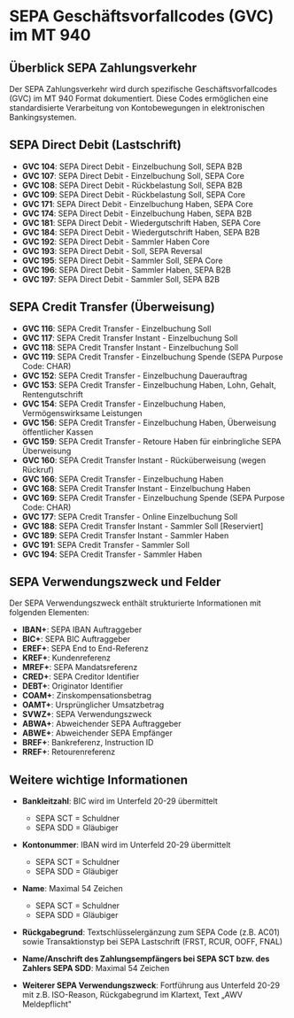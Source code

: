 # SEPA Geschäftsvorfallcodes (GVC) im MT 940

## Überblick SEPA Zahlungsverkehr

Der SEPA Zahlungsverkehr wird durch spezifische Geschäftsvorfallcodes (GVC) im MT 940 Format dokumentiert. Diese Codes ermöglichen eine standardisierte Verarbeitung von Kontobewegungen in elektronischen Bankingsystemen.

## SEPA Direct Debit (Lastschrift)

- **GVC 104**: SEPA Direct Debit - Einzelbuchung Soll, SEPA B2B
- **GVC 107**: SEPA Direct Debit - Einzelbuchung Soll, SEPA Core
- **GVC 108**: SEPA Direct Debit - Rückbelastung Soll, SEPA B2B
- **GVC 109**: SEPA Direct Debit - Rückbelastung Soll, SEPA Core
- **GVC 171**: SEPA Direct Debit - Einzelbuchung Haben, SEPA Core
- **GVC 174**: SEPA Direct Debit - Einzelbuchung Haben, SEPA B2B
- **GVC 181**: SEPA Direct Debit - Wiedergutschrift Haben, SEPA Core
- **GVC 184**: SEPA Direct Debit - Wiedergutschrift Haben, SEPA B2B
- **GVC 192**: SEPA Direct Debit - Sammler Haben Core
- **GVC 193**: SEPA Direct Debit - Soll, SEPA Reversal
- **GVC 195**: SEPA Direct Debit - Sammler Soll, SEPA Core
- **GVC 196**: SEPA Direct Debit - Sammler Haben, SEPA B2B
- **GVC 197**: SEPA Direct Debit - Sammler Soll, SEPA B2B

## SEPA Credit Transfer (Überweisung)

- **GVC 116**: SEPA Credit Transfer - Einzelbuchung Soll
- **GVC 117**: SEPA Credit Transfer Instant - Einzelbuchung Soll
- **GVC 118**: SEPA Credit Transfer Instant - Einzelbuchung Soll
- **GVC 119**: SEPA Credit Transfer - Einzelbuchung Spende (SEPA Purpose Code: CHAR)
- **GVC 152**: SEPA Credit Transfer - Einzelbuchung Dauerauftrag
- **GVC 153**: SEPA Credit Transfer - Einzelbuchung Haben, Lohn, Gehalt, Rentengutschrift
- **GVC 154**: SEPA Credit Transfer - Einzelbuchung Haben, Vermögenswirksame Leistungen
- **GVC 156**: SEPA Credit Transfer - Einzelbuchung Haben, Überweisung öffentlicher Kassen
- **GVC 159**: SEPA Credit Transfer - Retoure Haben für einbringliche SEPA Überweisung
- **GVC 160**: SEPA Credit Transfer Instant - Rücküberweisung (wegen Rückruf)
- **GVC 166**: SEPA Credit Transfer - Einzelbuchung Haben
- **GVC 168**: SEPA Credit Transfer Instant - Einzelbuchung Haben
- **GVC 169**: SEPA Credit Transfer - Einzelbuchung Spende (SEPA Purpose Code: CHAR)
- **GVC 177**: SEPA Credit Transfer - Online Einzelbuchung Soll
- **GVC 188**: SEPA Credit Transfer Instant - Sammler Soll [Reserviert]
- **GVC 189**: SEPA Credit Transfer Instant - Sammler Haben
- **GVC 191**: SEPA Credit Transfer - Sammler Soll
- **GVC 194**: SEPA Credit Transfer - Sammler Haben

## SEPA Verwendungszweck und Felder

Der SEPA Verwendungszweck enthält strukturierte Informationen mit folgenden Elementen:

- **IBAN+**: SEPA IBAN Auftraggeber
- **BIC+**: SEPA BIC Auftraggeber
- **EREF+**: SEPA End to End-Referenz
- **KREF+**: Kundenreferenz
- **MREF+**: SEPA Mandatsreferenz
- **CRED+**: SEPA Creditor Identifier
- **DEBT+**: Originator Identifier
- **COAM+**: Zinskompensationsbetrag
- **OAMT+**: Ursprünglicher Umsatzbetrag
- **SVWZ+**: SEPA Verwendungszweck
- **ABWA+**: Abweichender SEPA Auftraggeber
- **ABWE+**: Abweichender SEPA Empfänger
- **BREF+**: Bankreferenz, Instruction ID
- **RREF+**: Retourenreferenz

## Weitere wichtige Informationen

- **Bankleitzahl**: BIC wird im Unterfeld 20-29 übermittelt
  - SEPA SCT = Schuldner
  - SEPA SDD = Gläubiger

- **Kontonummer**: IBAN wird im Unterfeld 20-29 übermittelt
  - SEPA SCT = Schuldner
  - SEPA SDD = Gläubiger

- **Name**: Maximal 54 Zeichen
  - SEPA SCT = Schuldner
  - SEPA SDD = Gläubiger

- **Rückgabegrund**: Textschlüsselergänzung zum SEPA Code (z.B. AC01) sowie Transaktionstyp bei SEPA Lastschrift (FRST, RCUR, OOFF, FNAL)

- **Name/Anschrift des Zahlungsempfängers bei SEPA SCT bzw. des Zahlers SEPA SDD**: Maximal 54 Zeichen

- **Weiterer SEPA Verwendungszweck**: Fortführung aus Unterfeld 20-29 mit z.B. ISO-Reason, Rückgabegrund im Klartext, Text „AWV Meldepflicht"
